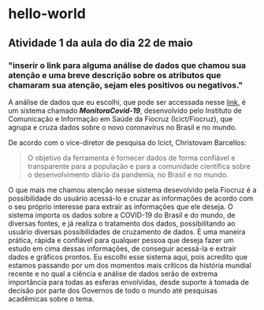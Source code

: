 # hello-world

## Atividade 1 da aula do dia 22 de maio
### **"inserir o link para alguma análise de dados que chamou sua atenção e uma breve descrição sobre os atributos que chamaram sua atenção, sejam eles positivos ou negativos."**


A análise de dados que eu escolhi, que pode ser accessada nesse [link](https://bigdata-covid19a.icict.fiocruz.br/), é um sistema chamado ***MonitoraCovid-19***, desenvolvido pelo Instituto de Comunicação e Informação em Saúde da Fiocruz (Icict/Fiocruz), que agrupa e cruza dados sobre o novo coronavírus no Brasil e no mundo.

De acordo com o vice-diretor de pesquisa do Icict, Christovam Barcellos:
>O objetivo da ferramenta é fornecer dados de forma confiável e transparente para a população e para a comunidade científica sobre o desenvolvimento diário da pandemia, no Brasil e no mundo.

O que mais me chamou atenção nesse sistema desevolvido pela Fiocruz é a possibilidade do usuário acessá-lo e cruzar as informações de acordo com o seu próprio interesse para extrair as informações que ele deseja. O sistema importa os dados sobre a COVID-19 do Brasil e do mundo, de diversas fontes, e já realiza o tratamento dos dados, possibilitando ao usuário diversas possibilidades de cruzamento de dados. É uma maneira prática, rápida e confiável para qualquer pessoa que deseja fazer um estudo em cima dessas informações, de conseguir acessá-la e extrair dados e gráficos prontos.
Eu escolhi esse sistema aqui, pois acredito que estamos passando por um dos momentos mais críticos da história mundial recente e no qual a ciência e análise de dados serão de extrema importância para todas as esferas envolvidas, desde suporte à tomada de decisão por parte dos Governos de todo o mundo até pesquisas acadêmicas sobre o tema.
